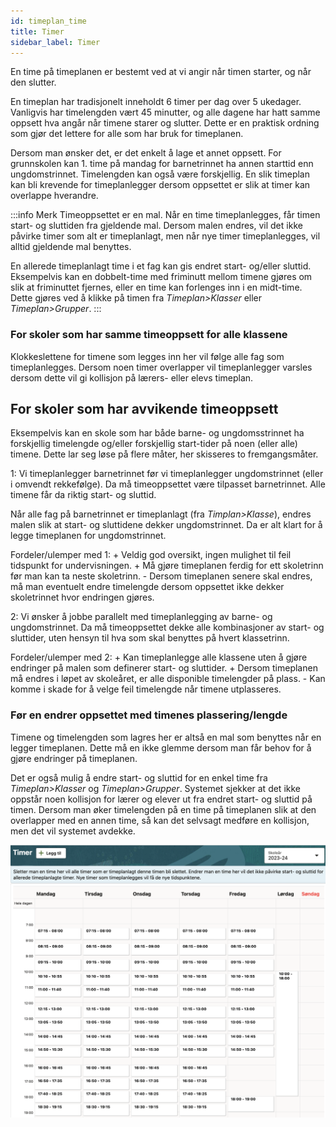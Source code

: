 ```yaml
---
id: timeplan_time
title: Timer
sidebar_label: Timer
---
```


En time på timeplanen er bestemt ved at vi angir når timen starter, og når den slutter. 

En timeplan har tradisjonelt inneholdt 6 timer per dag over 5 ukedager. Vanligvis har timelengden vært 45 minutter, og alle dagene har hatt samme oppsett hva angår når timene starer og slutter. Dette er en praktisk ordning som gjør det lettere for alle som har bruk for timeplanen.

Dersom man ønsker det, er det enkelt å lage et annet oppsett. For grunnskolen kan 1. time på mandag for barnetrinnet ha annen starttid enn ungdomstrinnet. Timelengden kan også være forskjellig. En slik timeplan kan bli krevende for timeplanlegger dersom oppsettet er slik at timer kan overlappe hverandre. 

:::info Merk
Timeoppsettet er en mal. Når en time timeplanlegges, får timen start- og sluttiden fra gjeldende mal. Dersom malen endres, vil det ikke påvirke timer som alt er timeplanlagt, men når nye timer timeplanlegges, vil alltid gjeldende mal benyttes. 

En allerede timeplanlagt time i et fag kan gis endret start- og/eller sluttid. Eksempelvis kan en dobbelt-time med friminutt mellom timene gjøres om slik at friminuttet fjernes, eller en time kan forlenges inn i en midt-time. Dette gjøres ved å klikke på timen fra _Timeplan>Klasser_ eller _Timeplan>Grupper_.
:::

### For skoler som har samme timeoppsett for alle klassene
Klokkeslettene for timene som legges inn her vil følge alle fag som timeplanlegges. Dersom noen timer overlapper vil timeplanlegger varsles dersom dette vil gi kollisjon på lærers- eller elevs timeplan.

## For skoler som har avvikende timeoppsett
Eksempelvis kan en skole som har både barne- og ungdomsstrinnet ha forskjellig timelengde og/eller forskjellig start-tider på noen (eller alle) timene. Dette lar seg løse på flere måter, her skisseres to fremgangsmåter. 

1: Vi timeplanlegger barnetrinnet før vi timeplanlegger ungdomstrinnet (eller i omvendt rekkefølge).
Da må timeoppsettet være tilpasset barnetrinnet. Alle timene får da riktig start- og sluttid.

Når alle fag på barnetrinnet er timeplanlagt (fra _Timplan>Klasse_), endres malen slik at start- og sluttidene dekker  ungdomstrinnet. Da er alt klart for å legge timeplanen for ungdomstrinnet.

Fordeler/ulemper med 1: 
\+ Veldig god oversikt, ingen mulighet til feil tidspunkt for undervisningen.
\+ Må gjøre timeplanen ferdig for ett skoletrinn før man kan ta neste skoletrinn.
\- Dersom timeplanen senere skal endres, må man eventuelt endre timelengde dersom oppsettet ikke dekker skoletrinnet hvor endringen gjøres.

2: Vi ønsker å jobbe parallelt med timeplanlegging av barne- og ungdomstrinnet.
Da må timeoppsettet dekke alle kombinasjoner av start- og sluttider, uten hensyn til hva som skal benyttes på hvert klassetrinn. 

Fordeler/ulemper med 2: 
\+ Kan timeplanlegge alle klassene uten å gjøre endringer på malen som definerer start- og sluttider.
\+ Dersom timeplanen må endres i løpet av skoleåret, er alle disponible timelengder på plass.
\- Kan komme i skade for å velge feil timelengde når timene utplasseres.

### Før en endrer oppsettet med timenes plassering/lengde
Timene og timelengden som lagres her er altså en mal som benyttes når en legger timeplanen. Dette må en ikke glemme dersom man får behov for å gjøre endringer på timeplanen.

Det er også mulig å endre start- og sluttid for en enkel time fra _Timeplan>Klasser_ og _Timeplan>Grupper_. Systemet sjekker at det ikke oppstår noen kollisjon for lærer og elever ut fra endret start- og sluttid på timen. Dersom man øker timelengden på en time på timeplanen slik at den overlapper med en annen time, så kan det selvsagt medføre en kollisjon, men det vil systemet avdekke.

![bilde](/img/tp_timer_kalender.png)





